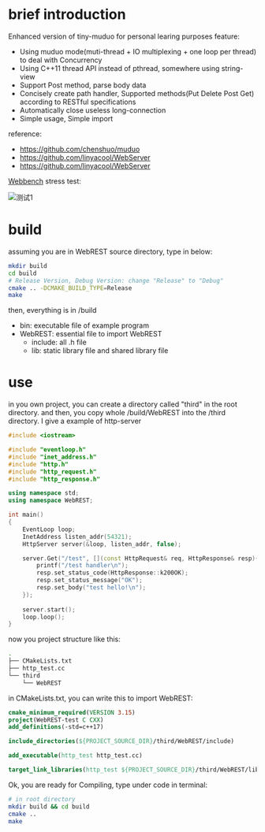# brief introduction
Enhanced version of tiny-muduo for personal learing purposes
feature:
* Using muduo mode(muti-thread + IO multiplexing + one loop per thread) to deal with Concurrency
* Using C++11 thread API instead of pthread, somewhere using string-view
* Support Post method, parse body data
* Concisely create path handler, Supported methods(Put Delete Post Get) according to RESTful specifications
* Automatically close useless long-connection
* Simple usage, Simple import


reference:
* https://github.com/chenshuo/muduo
* https://github.com/linyacool/WebServer
* https://github.com/linyacool/WebServer

[Webbench](https://github.com/EZLippi/WebBench) stress test:

![测试1](https://user-images.githubusercontent.com/65580753/232190372-c79511a4-a6d7-4a57-99b4-42a14f19c8de.png)


# build
assuming you are in WebREST source directory, type in below: 
```bash
mkdir build
cd build
# Release Version, Debug Version: change "Release" to "Debug"
cmake .. -DCMAKE_BUILD_TYPE=Release
make
```
then, everything is in /build
* bin: executable file of example program
* WebREST: essential file to import WebREST
  * include: all .h file
  * lib: static library file and shared library file

# use
in you own project, you can create a directory called "third" in the root directory.
and then, you copy whole /build/WebREST into the /third directory.
I give a example of http-server
```c++
#include <iostream>

#include "eventloop.h"
#include "inet_address.h"
#include "http.h"
#include "http_request.h"
#include "http_response.h"

using namespace std;
using namespace WebREST;

int main()
{
    EventLoop loop;
    InetAddress listen_addr(54321);
    HttpServer server(&loop, listen_addr, false);

    server.Get("/test", [](const HttpRequest& req, HttpResponse& resp){
        printf("/test handler\n");
        resp.set_status_code(HttpResponse::k200OK);
        resp.set_status_message("OK");
        resp.set_body("test hello!\n");
    });
    
    server.start();
    loop.loop();
}
```
now you project structure like this:
```bash
.
├── CMakeLists.txt
├── http_test.cc
└── third
    └── WebREST
```
in CMakeLists.txt, you can write this to import WebREST:
```CMake
cmake_minimum_required(VERSION 3.15)
project(WebREST-test C CXX)
add_definitions(-std=c++17)

include_directories(${PROJECT_SOURCE_DIR}/third/WebREST/include)

add_executable(http_test http_test.cc)

target_link_libraries(http_test ${PROJECT_SOURCE_DIR}/third/WebREST/lib/libWebREST-static.a -lpthread)
```
Ok, you are ready for Compiling, type under code in terminal:
```bash
# in root directory
mkdir build && cd build
cmake ..
make
```
